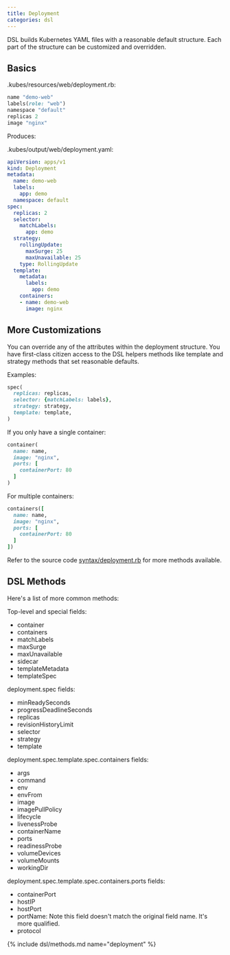 ```yaml
---
title: Deployment
categories: dsl
---
```


DSL builds Kubernetes YAML files with a reasonable default structure.  Each part of the structure can be customized and overridden.

## Basics

.kubes/resources/web/deployment.rb:

```ruby
name "demo-web"
labels(role: "web")
namespace "default"
replicas 2
image "nginx"
```

Produces:

.kubes/output/web/deployment.yaml:

```yaml
apiVersion: apps/v1
kind: Deployment
metadata:
  name: demo-web
  labels:
    app: demo
  namespace: default
spec:
  replicas: 2
  selector:
    matchLabels:
      app: demo
  strategy:
    rollingUpdate:
      maxSurge: 25
      maxUnavailable: 25
    type: RollingUpdate
  template:
    metadata:
      labels:
        app: demo
    containers:
    - name: demo-web
      image: nginx
```

## More Customizations

You can override any of the attributes within the deployment structure. You have first-class citizen access to the DSL helpers methods like template and strategy methods that set reasonable defaults.

Examples:

```ruby
spec(
  replicas: replicas,
  selector: {matchLabels: labels},
  strategy: strategy,
  template: template,
)
```

If you only have a single container:

```ruby
container(
  name: name,
  image: "nginx",
  ports: [
    containerPort: 80
  ]
)
```

For multiple containers:

```ruby
containers([
  name: name,
  image: "nginx",
  ports: [
    containerPort: 80
  ]
])
```

Refer to the source code [syntax/deployment.rb](https://github.com/boltops-tools/kubes/blob/master/lib/kubes/compiler/dsl/syntax/deployment.rb) for more methods available.

## DSL Methods

Here's a list of more common methods:

Top-level and special fields:

* container
* containers
* matchLabels
* maxSurge
* maxUnavailable
* sidecar
* templateMetadata
* templateSpec

deployment.spec fields:

* minReadySeconds
* progressDeadlineSeconds
* replicas
* revisionHistoryLimit
* selector
* strategy
* template

deployment.spec.template.spec.containers fields:

* args
* command
* env
* envFrom
* image
* imagePullPolicy
* lifecycle
* livenessProbe
* containerName
* ports
* readinessProbe
* volumeDevices
* volumeMounts
* workingDir

deployment.spec.template.spec.containers.ports fields:

* containerPort
* hostIP
* hostPort
* portName: Note this field doesn't match the original field name. It's more qualified.
* protocol

{% include dsl/methods.md name="deployment" %}
